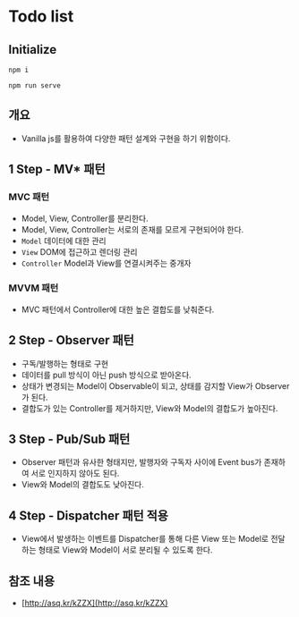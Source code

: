 # Todo list

## Initialize
```
npm i
```

```
npm run serve
```

## 개요
- Vanilla js를 활용하여 다양한 패턴 설계와 구현을 하기 위함이다.

## 1 Step - MV* 패턴
### MVC 패턴
- Model, View, Controller를 분리한다.
- Model, View, Controller는 서로의 존재를 모르게 구현되어야 한다.
- `Model` 데이터에 대한 관리
- `View` DOM에 접근하고 렌더링 관리
- `Controller` Model과 View를 연결시켜주는 중개자

### MVVM 패턴
- MVC 패턴에서 Controller에 대한 높은 결합도를 낮춰준다.

## 2 Step - Observer 패턴
- 구독/발행하는 형태로 구현
- 데이터를 pull 방식이 아닌 push 방식으로 받아온다.
- 상태가 변경되는 Model이 Observable이 되고, 상태를 감지할 View가 Observer가 된다.
- 결합도가 있는 Controller를 제거하지만, View와 Model의 결합도가 높아진다.

## 3 Step - Pub/Sub 패턴
- Observer 패턴과 유사한 형태지만, 발행자와 구독자 사이에 Event bus가 존재하여 서로 인지하지 않아도 된다.
- View와 Model의 결합도도 낮아진다.

## 4 Step - Dispatcher 패턴 적용
- View에서 발생하는 이벤트를 Dispatcher를 통해 다른 View 또는 Model로 전달하는 형태로 View와 Model이 서로 분리될 수 있도록 한다.

## 참조 내용
- [http://asq.kr/kZZX](http://asq.kr/kZZX)
